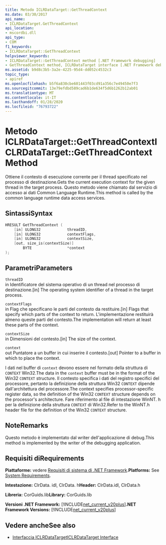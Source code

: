 ```yaml
---
title: Metodo ICLRDataTarget::GetThreadContext
ms.date: 03/30/2017
api_name:
- ICLRDataTarget.GetThreadContext
api_location:
- mscordbi.dll
api_type:
- COM
f1_keywords:
- ICLRDataTarget::GetThreadContext
helpviewer_keywords:
- ICLRDataTarget::GetThreadContext method [.NET Framework debugging]
- GetThreadContext method, ICLRDataTarget interface [.NET Framework debugging]
ms.assetid: b9d8c3b5-3a2e-4225-95d4-dd052c4532c3
topic_type:
- apiref
ms.openlocfilehash: b5f6a830cbe601443f03cd91a356c7e49450e7f3
ms.sourcegitcommit: 13e79efdbd589cad6b1de634f5d6b1262b12ab01
ms.translationtype: MT
ms.contentlocale: it-IT
ms.lasthandoff: 01/28/2020
ms.locfileid: "76793722"
---
```

# <a name="iclrdatatargetgetthreadcontext-method"></a><span data-ttu-id="3245d-102">Metodo ICLRDataTarget::GetThreadContext</span><span class="sxs-lookup"><span data-stu-id="3245d-102">ICLRDataTarget::GetThreadContext Method</span></span>
<span data-ttu-id="3245d-103">Ottiene il contesto di esecuzione corrente per il thread specificato nel processo di destinazione.</span><span class="sxs-lookup"><span data-stu-id="3245d-103">Gets the current execution context for the given thread in the target process.</span></span> <span data-ttu-id="3245d-104">Questo metodo viene chiamato dal servizio di accesso ai dati Common Language Runtime.</span><span class="sxs-lookup"><span data-stu-id="3245d-104">This method is called by the common language runtime data access services.</span></span>  
  
## <a name="syntax"></a><span data-ttu-id="3245d-105">Sintassi</span><span class="sxs-lookup"><span data-stu-id="3245d-105">Syntax</span></span>  
  
```cpp  
HRESULT GetThreadContext (  
    [in] ULONG32            threadID,  
    [in] ULONG32            contextFlags,  
    [in] ULONG32            contextSize,  
    [out, size_is(contextSize)]   
        BYTE                *context  
);  
```  
  
## <a name="parameters"></a><span data-ttu-id="3245d-106">Parametri</span><span class="sxs-lookup"><span data-stu-id="3245d-106">Parameters</span></span>  
 `threadID`  
 <span data-ttu-id="3245d-107">in Identificatore del sistema operativo di un thread nel processo di destinazione.</span><span class="sxs-lookup"><span data-stu-id="3245d-107">[in] The operating system identifier of a thread in the target process.</span></span>  
  
 `contextFlags`  
 <span data-ttu-id="3245d-108">in Flag che specificano le parti del contesto da restituire.</span><span class="sxs-lookup"><span data-stu-id="3245d-108">[in] Flags that specify which parts of the context to return.</span></span> <span data-ttu-id="3245d-109">L'implementazione restituirà almeno queste parti del contesto.</span><span class="sxs-lookup"><span data-stu-id="3245d-109">The implementation will return at least these parts of the context.</span></span>  
  
 `contextSize`  
 <span data-ttu-id="3245d-110">in Dimensioni del contesto.</span><span class="sxs-lookup"><span data-stu-id="3245d-110">[in] The size of the context.</span></span>  
  
 `context`  
 <span data-ttu-id="3245d-111">out Puntatore a un buffer in cui inserire il contesto.</span><span class="sxs-lookup"><span data-stu-id="3245d-111">[out] Pointer to a buffer in which to place the context.</span></span>  
  
 <span data-ttu-id="3245d-112">I dati nel buffer di `context` devono essere nel formato della struttura di `CONTEXT` Win32.</span><span class="sxs-lookup"><span data-stu-id="3245d-112">The data in the `context` buffer must be in the format of the Win32 `CONTEXT` structure.</span></span> <span data-ttu-id="3245d-113">Il contesto specifica i dati del registro specifici del processore, pertanto la definizione della struttura Win32 `CONTEXT` dipende dall'architettura del processore.</span><span class="sxs-lookup"><span data-stu-id="3245d-113">The context specifies processor-specific register data, so the definition of the Win32 `CONTEXT` structure depends on the processor's architecture.</span></span> <span data-ttu-id="3245d-114">Fare riferimento al file di intestazione WinNT. h per la definizione della struttura `CONTEXT` di Win32.</span><span class="sxs-lookup"><span data-stu-id="3245d-114">Refer to the WinNT.h header file for the definition of the Win32 `CONTEXT` structure.</span></span>  
  
## <a name="remarks"></a><span data-ttu-id="3245d-115">Note</span><span class="sxs-lookup"><span data-stu-id="3245d-115">Remarks</span></span>  
 <span data-ttu-id="3245d-116">Questo metodo è implementato dal writer dell'applicazione di debug.</span><span class="sxs-lookup"><span data-stu-id="3245d-116">This method is implemented by the writer of the debugging application.</span></span>  
  
## <a name="requirements"></a><span data-ttu-id="3245d-117">Requisiti di</span><span class="sxs-lookup"><span data-stu-id="3245d-117">Requirements</span></span>  
 <span data-ttu-id="3245d-118">**Piattaforme:** vedere [Requisiti di sistema di .NET Framework](../../../../docs/framework/get-started/system-requirements.md).</span><span class="sxs-lookup"><span data-stu-id="3245d-118">**Platforms:** See [System Requirements](../../../../docs/framework/get-started/system-requirements.md).</span></span>  
  
 <span data-ttu-id="3245d-119">**Intestazione:** ClrData. idl, ClrData. h</span><span class="sxs-lookup"><span data-stu-id="3245d-119">**Header:** ClrData.idl, ClrData.h</span></span>  
  
 <span data-ttu-id="3245d-120">**Libreria:** CorGuids.lib</span><span class="sxs-lookup"><span data-stu-id="3245d-120">**Library:** CorGuids.lib</span></span>  
  
 <span data-ttu-id="3245d-121">**Versioni .NET Framework:** [!INCLUDE[net_current_v20plus](../../../../includes/net-current-v20plus-md.md)]</span><span class="sxs-lookup"><span data-stu-id="3245d-121">**.NET Framework Versions:** [!INCLUDE[net_current_v20plus](../../../../includes/net-current-v20plus-md.md)]</span></span>  
  
## <a name="see-also"></a><span data-ttu-id="3245d-122">Vedere anche</span><span class="sxs-lookup"><span data-stu-id="3245d-122">See also</span></span>

- [<span data-ttu-id="3245d-123">Interfaccia ICLRDataTarget</span><span class="sxs-lookup"><span data-stu-id="3245d-123">ICLRDataTarget Interface</span></span>](iclrdatatarget-interface.md)
